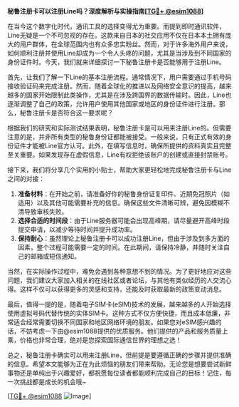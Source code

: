 **秘鲁注册卡可以注册Line吗？深度解析与实操指南[[TG💪+ @esim1088](https://t.me/s/esim1088)]**

在当今这个数字化时代，通讯工具的选择变得尤为重要。而提到即时通讯软件，Line无疑是一个不可忽视的存在。这款来自日本的社交应用不仅在日本本土拥有庞大的用户群体，在全球范围内也有众多忠实粉丝。然而，对于许多海外用户来说，如何顺利注册并使用Line却成为一个令人头疼的问题，尤其是当涉及到不同国家的身份证件时。今天，我们就来详细探讨一下秘鲁注册卡是否能够用于注册Line。

首先，让我们了解一下Line的基本注册流程。通常情况下，用户需要通过手机号码接收验证码来完成注册。然而，随着全球化的推进以及网络安全意识的提高，越来越多的国家开始限制此类操作，尤其是在涉及跨国界的数据传输时。因此，Line也逐渐调整了自己的政策，允许用户使用其他国家或地区的身份证件进行注册。那么，秘鲁注册卡是否符合这一要求呢？

根据我们的研究和实际测试结果表明，秘鲁注册卡是可以用来注册Line的。但需要注意的是，并非所有类型的秘鲁身份证都能被接受。一般来说，只有正式有效的身份证件才能被Line官方认可。此外，在填写信息时，确保所提供的资料真实且完整至关重要。如果发现存在虚假信息，Line有权拒绝该账户的创建或直接封禁账号。

接下来，我们将分享几个实用的小贴士，帮助大家更轻松地完成秘鲁注册卡与Line之间的对接：

1. **准备材料**：在开始之前，请准备好你的秘鲁身份证复印件、近期免冠照片（如适用）以及其他可能需要补充的信息。确保这些文件清晰可辨，避免因模糊不清导致审核失败。
2. **选择合适的时间段**：由于Line服务器可能会出现高峰期，请尽量避开高峰时段提交申请，以减少等待时间并提升成功率。
3. **保持耐心**：虽然理论上秘鲁注册卡可以成功注册Line，但由于涉及到多方面的因素，整个过程可能需要一定的时间。在此期间，请保持冷静，并随时关注自己的邮箱或短信通知。

当然，在实际操作过程中，难免会遇到各种意想不到的情况。为了更好地应对这些问题，我们建议大家加入相关的在线社区或者论坛，与其他有类似经历的人交流心得。这样不仅可以获得更多的灵感和支持，还能及时获取最新的政策变动消息。

最后，值得一提的是，随着电子SIM卡(eSIM)技术的发展，越来越多的人开始选择使用虚拟号码代替传统的实体SIM卡。这种方式不仅方便快捷，而且成本低廉，非常适合经常需要切换不同国家和地区网络环境的朋友。如果您对eSIM感兴趣的话，不妨考虑一下由@esim1088提供的优质服务。他们提供的产品和服务质量上乘，价格也非常合理，绝对是您探索国际通信世界的理想之选！

总之，秘鲁注册卡确实可以用来注册Line，但前提是要遵循正确的步骤并提供准确的信息。希望本文能够为正在为此烦恼的朋友们带来帮助。无论您是想要尝试新鲜事物还是单纯出于兴趣爱好，都祝愿每位读者都能顺利完成自己的目标！记住，每一次挑战都是成长的机会哦~

[[TG💪+ @esim1088](https://t.me/s/esim1088) ![Image](https://i.postimg.cc/4NQfJmqS/Snipaste-2025-05-13-00-14-12.png)]